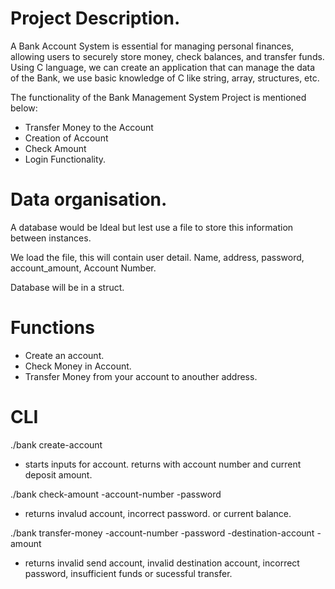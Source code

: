 # Project Description.

A Bank Account System is essential for managing personal finances, allowing users to securely store money, check balances, and transfer funds. Using C language, we can create an application that can manage the data of the Bank, we use basic knowledge of C like string, array, structures, etc.

The functionality of the Bank Management System Project is mentioned below:

- Transfer Money to the Account
- Creation of Account
- Check Amount
- Login Functionality.

# Data organisation. 
A database would be Ideal but lest use a file to store this information between instances.

We load the file, this will contain user detail. Name, address, password, account_amount, Account Number.

Database will be in a struct.

# Functions

- Create an account.
- Check Money in Account.
- Transfer Money from your account to anouther address.

# CLI

./bank create-account
- starts inputs for account.
returns with account number and current deposit amount.

./bank check-amount -account-number <account number> -password <password>
- returns invalud account, incorrect password. or current balance.

./bank transfer-money -account-number <senders-account-number> -password <password> -destination-account <destination-account> -amount <amount>
- returns invalid send account, invalid destination account, incorrect password, insufficient funds or sucessful transfer. 



